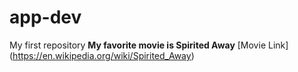 # app-dev
My first repository
**My favorite movie is Spirited Away**
[Movie Link] (https://en.wikipedia.org/wiki/Spirited_Away)
